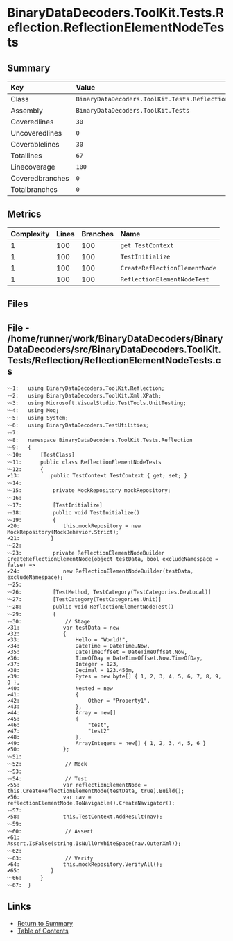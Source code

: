 ﻿# BinaryDataDecoders.ToolKit.Tests.Reflection.ReflectionElementNodeTests

## Summary

| Key             | Value                                                                    |
| :-------------- | :----------------------------------------------------------------------- |
| Class           | `BinaryDataDecoders.ToolKit.Tests.Reflection.ReflectionElementNodeTests` |
| Assembly        | `BinaryDataDecoders.ToolKit.Tests`                                       |
| Coveredlines    | `30`                                                                     |
| Uncoveredlines  | `0`                                                                      |
| Coverablelines  | `30`                                                                     |
| Totallines      | `67`                                                                     |
| Linecoverage    | `100`                                                                    |
| Coveredbranches | `0`                                                                      |
| Totalbranches   | `0`                                                                      |

## Metrics

| Complexity | Lines | Branches | Name                          |
| :--------- | :---- | :------- | :---------------------------- |
| 1          | 100   | 100      | `get_TestContext`             |
| 1          | 100   | 100      | `TestInitialize`              |
| 1          | 100   | 100      | `CreateReflectionElementNode` |
| 1          | 100   | 100      | `ReflectionElementNodeTest`   |

## Files

## File - /home/runner/work/BinaryDataDecoders/BinaryDataDecoders/src/BinaryDataDecoders.ToolKit.Tests/Reflection/ReflectionElementNodeTests.cs

```CSharp
〰1:   using BinaryDataDecoders.ToolKit.Reflection;
〰2:   using BinaryDataDecoders.ToolKit.Xml.XPath;
〰3:   using Microsoft.VisualStudio.TestTools.UnitTesting;
〰4:   using Moq;
〰5:   using System;
〰6:   using BinaryDataDecoders.TestUtilities;
〰7:   
〰8:   namespace BinaryDataDecoders.ToolKit.Tests.Reflection
〰9:   {
〰10:      [TestClass]
〰11:      public class ReflectionElementNodeTests
〰12:      {
✔13:          public TestContext TestContext { get; set; }
〰14:  
〰15:          private MockRepository mockRepository;
〰16:  
〰17:          [TestInitialize]
〰18:          public void TestInitialize()
〰19:          {
✔20:              this.mockRepository = new MockRepository(MockBehavior.Strict);
✔21:          }
〰22:  
〰23:          private ReflectionElementNodeBuilder CreateReflectionElementNode(object testData, bool excludeNamespace = false) =>
✔24:              new ReflectionElementNodeBuilder(testData, excludeNamespace);
〰25:  
〰26:          [TestMethod, TestCategory(TestCategories.DevLocal)]
〰27:          [TestCategory(TestCategories.Unit)]
〰28:          public void ReflectionElementNodeTest()
〰29:          {
〰30:              // Stage
✔31:              var testData = new
✔32:              {
✔33:                  Hello = "World!",
✔34:                  DateTime = DateTime.Now,
✔35:                  DateTimeOffset = DateTimeOffset.Now,
✔36:                  TimeOfDay = DateTimeOffset.Now.TimeOfDay,
✔37:                  Integer = 123,
✔38:                  Decimal = 123.456m,
✔39:                  Bytes = new byte[] { 1, 2, 3, 4, 5, 6, 7, 8, 9, 0 },
✔40:                  Nested = new
✔41:                  {
✔42:                      Other = "Property1",
✔43:                  },
✔44:                  Array = new[]
✔45:                  {
✔46:                      "test",
✔47:                      "test2"
✔48:                  },
✔49:                  ArrayIntegers = new[] { 1, 2, 3, 4, 5, 6 }
✔50:              };
〰51:  
〰52:              // Mock
〰53:  
〰54:              // Test
✔55:              var reflectionElementNode = this.CreateReflectionElementNode(testData, true).Build();
✔56:              var nav = reflectionElementNode.ToNavigable().CreateNavigator();
〰57:  
✔58:              this.TestContext.AddResult(nav);
〰59:  
〰60:              // Assert
✔61:              Assert.IsFalse(string.IsNullOrWhiteSpace(nav.OuterXml));
〰62:  
〰63:              // Verify
✔64:              this.mockRepository.VerifyAll();
✔65:          }
〰66:      }
〰67:  }
```

## Links

* [Return to Summary](Summary.md)
* [Table of Contents](../TOC.md)

